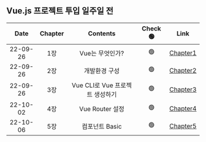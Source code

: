 ## Vue.js 프로젝트 투입 일주일 전

| **Date** | **Chapter** |          **Contents**           | **Check 🟢** |                                        **Link**                                        |
| :------: | :---------: | :-----------------------------: | :----------: | :------------------------------------------------------------------------------------: |
| 22-09-26 |     1장     |         Vue는 무엇인가?         |      🟢      | [Chapter1](https://github.com/sso-hyeon/TIL-Today-I-Learned/blob/main/Vue/chapter1.md) |
| 22-09-26 |     2장     |          개발환경 구성          |      🟢      | [Chapter2](https://github.com/sso-hyeon/TIL-Today-I-Learned/blob/main/Vue/chapter2.md) |
| 22-09-26 |     3장     | Vue CLI로 Vue 프로젝트 생성하기 |      🟢      | [Chapter3](https://github.com/sso-hyeon/TIL-Today-I-Learned/blob/main/Vue/chapter3.md) |
| 22-10-02 |     4장     |         Vue Router 설정         |      🟢      | [Chapter4](https://github.com/sso-hyeon/TIL-Today-I-Learned/blob/main/Vue/chapter4.md) |
| 22-10-06 |     5장     |         컴포넌트 Basic          |      🟢      | [Chapter5](https://github.com/sso-hyeon/TIL-Today-I-Learned/blob/main/Vue/chapter5.md) |
